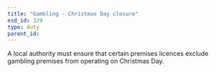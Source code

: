 ```yaml
---
title: "Gambling - Christmas Day closure"
esd_id: 329
type: duty
parent_id:  
---
```


A local authority must ensure that certain premises licences exclude gambling premises from operating on Christmas Day.


